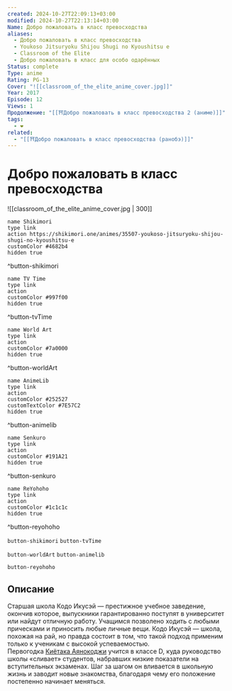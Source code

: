 ```yaml
---
created: 2024-10-27T22:09:13+03:00
modified: 2024-10-27T22:13:14+03:00
Name: Добро пожаловать в класс превосходства
aliases:
  - Добро пожаловать в класс превосходства
  - Youkoso Jitsuryoku Shijou Shugi no Kyoushitsu e
  - Classroom of the Elite
  - Добро пожаловать в класс для особо одарённых
Status: complete
Type: anime
Rating: PG-13
Cover: "![[classroom_of_the_elite_anime_cover.jpg]]"
Year: 2017
Episode: 12
Views: 1
Продолжение: "[[⛩️Добро пожаловать в класс превосходства 2 (аниме)]]"
tags:
  - ❤
related:
  - "[[⛩️Добро пожаловать в класс превосходства (ранобэ)]]"
---
```


# Добро пожаловать в класс превосходства

![[classroom_of_the_elite_anime_cover.jpg | 300]]

```button
name Shikimori
type link
action https://shikimori.one/animes/35507-youkoso-jitsuryoku-shijou-shugi-no-kyoushitsu-e
customColor #4682b4
hidden true
```
^button-shikimori

```button
name TV Time
type link
action 
customColor #997f00
hidden true
```
^button-tvTime

```button
name World Art
type link
action 
customColor #7a0000
hidden true
```
^button-worldArt

```button
name AnimeLib
type link
action 
customColor #252527
customTextColor #7E57C2
hidden true
```
^button-animelib

```button
name Senkuro
type link
action 
customColor #191A21
hidden true
```
^button-senkuro

```button
name ReYohoho
type link
action 
customColor #1c1c1c
hidden true
```
^button-reyohoho



`button-shikimori` `button-tvTime`

`button-worldArt` `button-animelib`

`button-reyohoho`

## Описание

Старшая школа Кодо Икусэй — престижное учебное заведение, окончив которое, выпускники гарантированно поступят в университет или найдут отличную работу. Учащимся позволено ходить с любыми прическами и приносить любые личные вещи. Кодо Икусэй — школа, похожая на рай, но правда состоит в том, что такой подход применим только к ученикам с высокой успеваемостью.  
Первогодка [Киётака Аянокоджи](https://shikimori.one/characters/128909-kiyotaka-ayanokouji) учится в классе D, куда руководство школы «сливает» студентов, набравших низкие показатели на вступительных экзаменах. Шаг за шагом он вливается в школьную жизнь и заводит новые знакомства, благодаря чему его положение постепенно начинает меняться.
